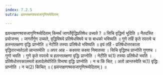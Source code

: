 ```yaml
---
index: 7.2.5
sutra: ह्म्यन्तक्षणश्वसजागृणिश्व्येदिताम्

---
```

ह्म्यन्तक्षणश्र्वसजागृणिश्र्व्येदिताम् किमर्थं जागर्तेर्वृद्धिप्रतिषेध उच्यते ? ॥ सिचि वृद्धिर्मा भूदिति ॥ नैतदस्ति प्रयोजनम् । जागर्तेर्गुण उच्यते, वृद्धिविषये प्रतिषेधविषये च स बाधको भविष्यति ॥ गुणे तर्हि कृते रपरत्वे च हलन्तलक्षणा वृद्धिः प्राप्नोति ॥ नेटीति तस्याः प्रतिषेधो भविष्यति ॥ इयं तर्हि - प्रतिषेधोत्तरकाला वृद्धिरारभ्यतेऽतो ल्रान्तस्येति ॥ अपर आह - कक्ष्यया कक्ष्या निमातव्या । सिचि वृद्धिश्च प्राप्नोति गुणश्च । गुणो भवति । गुणे कृते रपरत्वे च हलन्तलक्षणा वृद्धिः प्राप्नोति । नेटीति च(1) तस्याः प्रतिषेधो भवति । प्रतिषेधोत्तरकालमतो हलादेर्लघोरिति विभाषा वृद्धिः प्राप्नोति । न च किं चित् । अतो ल्रान्तस्येति च(1) वृद्धिः प्राप्नोति । न च(2) किंचित् ॥ ( ह्म्यन्तक्षणश्र्वसजागृणिश्र्व्येदिताम् ) ॥